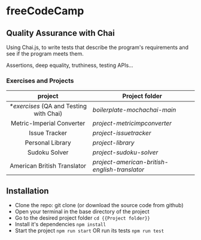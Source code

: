 # freeCodeCamp

## Quality Assurance with Chai

Using Chai.js, to write tests that describe the program's requirements and see if the program meets them.

Assertions, deep equality, truthiness, testing APIs...

### **Exercises and Projects**

|                 project                  | Project folder                                |
| :--------------------------------------: | --------------------------------------------- |
| _\*exercises_ (QA and Testing with Chai) | _boilerplate-mochachai-main_                  |
|        Metric-Imperial Converter         | _project-metricimpconverter_                  |
|              Issue Tracker               | _project-issuetracker_                        |
|             Personal Library             | _project-library_                             |
|              Sudoku Solver               | _project-sudoku-solver_                       |
|       American British Translator        | _project-american-british-english-translator_ |

## Installation

- Clone the repo: git clone (or download the source code from github)
- Open your terminal in the base directory of the project
- Go to the desired project folder `cd {{Project folder}}`
- Install it's dependencies `npm install`
- Start the project `npm run start` OR run its tests `npm run test`
